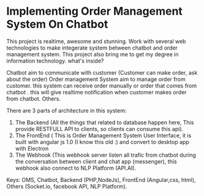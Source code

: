 # Implementing Order Management System On Chatbot


This project is realtime, awesome and stunning. Work with several web technologies to make integerate system between chatbot and order management system. 
This project also bring me to get my degree in information technology. what's inside?

Chatbot aim to communicate with customer (Customer can make order, ask about the order)
Order management System aim to manage order from customer.
this system can receive order manually or order that comes from chatbot .
this will give realtime notification when customer makes order from chatbot.
Others.

There are 3 parts of architecture in this system:

1. The Backend (All the things that related to database happen here, This provide RESTFULL API to clients, so clients can consume this api).
2. The FrontEnd ( This is Order Management System User Interface, it is built with angular js 1.0 (I know this old :) and convert to desktop app with Electron
3. The Webhook (This webhook server listen all trafic from chatbot during the conversation between client and chat app (messenger),
   this webhook also connect to NLP Platform (API.AI).
   
   
  
Keys: OMS, Chatbot, Backend (PHP,NodeJs), FrontEnd (Angular,css, html), Others (Socket.io, facebook API, NLP Platform).
   
